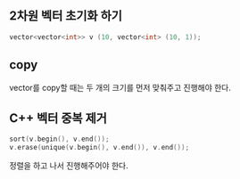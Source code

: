 ## 2차원 벡터 초기화 하기

```c++
vector<vector<int>> v (10, vector<int> (10, 1));
```

## copy

vector를 copy할 때는 두 개의 크기를 먼저 맞춰주고 진행해야 한다. 

## C++ 벡터 중복 제거

```c++
sort(v.begin(), v.end());
v.erase(unique(v.begin(), v.end()), v.end());
```

정렬을 하고 나서 진행해주어야 한다. 